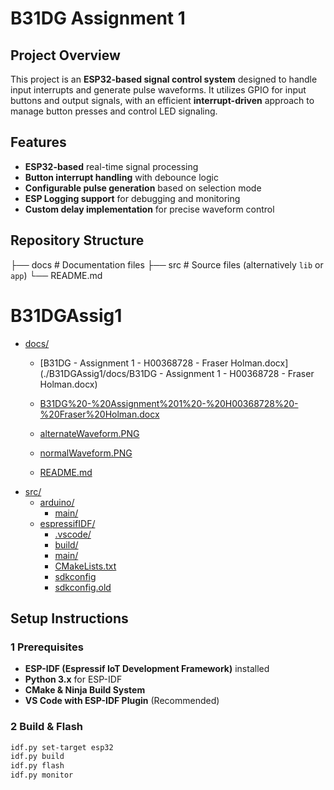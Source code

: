 # B31DG Assignment 1

## Project Overview
This project is an **ESP32-based signal control system** designed to handle input interrupts and generate pulse waveforms. It utilizes GPIO for input buttons and output signals, with an efficient **interrupt-driven** approach to manage button presses and control LED signaling.

## Features
- **ESP32-based** real-time signal processing
- **Button interrupt handling** with debounce logic
- **Configurable pulse generation** based on selection mode
- **ESP Logging support** for debugging and monitoring
- **Custom delay implementation** for precise waveform control

## Repository Structure

├── docs                    # Documentation files
├── src                     # Source files (alternatively `lib` or `app`)
└── README.md


# B31DGAssig1

* [docs/](../docs)
  * [B31DG - Assignment 1 - H00368728 - Fraser Holman.docx](./B31DGAssig1/docs/B31DG - Assignment 1 - H00368728 - Fraser Holman.docx)
  * [B31DG%20-%20Assignment%201%20-%20H00368728%20-%20Fraser%20Holman.docx](../docs/B31DG%20-%20Assignment%201%20-%20H00368728%20-%20Fraser%20Holman.docx)

  * [alternateWaveform.PNG](../docs/alternateWaveform.PNG)
  * [normalWaveform.PNG](../docs/normalWaveform.PNG)
  * [README.md](../docs/README.md)
* [src/](../src)
  * [arduino/](../src/arduino)
    * [main/](../src/arduino/main)
  * [espressifIDF/](../src/espressifIDF)
    * [.vscode/](../src/espressifIDF/.vscode)
    * [build/](../src/espressifIDF/build)
    * [main/](../src/espressifIDF/main)
    * [CMakeLists.txt](../src/espressifIDF/CMakeLists.txt)
    * [sdkconfig](../src/espressifIDF/sdkconfig)
    * [sdkconfig.old](../src/espressifIDF/sdkconfig.old)


## Setup Instructions
### **1️ Prerequisites**
- **ESP-IDF (Espressif IoT Development Framework)** installed  
- **Python 3.x** for ESP-IDF  
- **CMake & Ninja Build System**  
- **VS Code with ESP-IDF Plugin** (Recommended)  

### **2️ Build & Flash**
```sh
idf.py set-target esp32
idf.py build
idf.py flash
idf.py monitor

